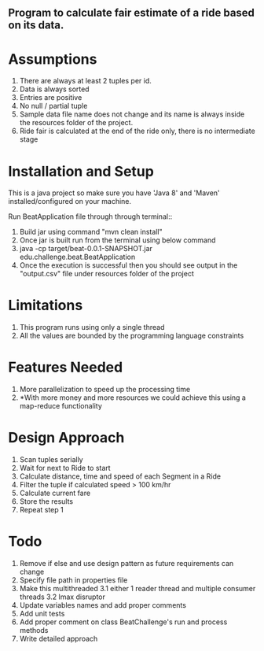 ## Program to calculate fair estimate of a ride based on its data.

# Assumptions
1. There are always at least 2 tuples per id.
2. Data is always sorted
3. Entries are positive
4. No null / partial tuple
5. Sample data file name does not change and its name is always inside the resources folder of the project.
6. Ride fair is calculated at the end of the ride only, there is no intermediate stage

# Installation and Setup
This is a java project so make sure you have 'Java 8' and 'Maven' installed/configured on your machine.

Run BeatApplication file through through terminal::
1. Build jar using command "mvn clean install"
2. Once jar is built run from the terminal using below command
3. java -cp target/beat-0.0.1-SNAPSHOT.jar edu.challenge.beat.BeatApplication
4. Once the execution is successful then you should see output in the "output.csv" file under resources folder of the project


# Limitations
1. This program runs using only a single thread
2. All the values are bounded by the programming language constraints


# Features Needed
1. More parallelization to speed up the processing time
2. *With more money and more resources we could achieve this using a map-reduce functionality


# Design Approach
1. Scan tuples serially
2. Wait for next to Ride to start
3. Calculate distance, time and speed of each Segment in a Ride
4. Filter the tuple if calculated speed > 100 km/hr
5. Calculate current fare
6. Store the results
7. Repeat step 1


# Todo
1. Remove if else and use design pattern as future requirements can change
2. Specify file path in properties file
3. Make this multithreaded
    3.1 either 1 reader thread and multiple consumer threads
    3.2 lmax disruptor
4. Update variables names and add proper comments
5. Add unit tests
6. Add proper comment on class BeatChallenge's run and process methods
7. Write detailed approach